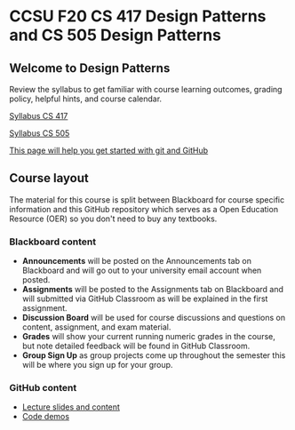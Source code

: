 # CCSU F20 CS 417 Design Patterns and CS 505 Design Patterns

## Welcome to Design Patterns

Review the syllabus to get familiar with course learning outcomes, grading policy, helpful hints, and course calendar.

[Syllabus CS 417](https://github.com/ccsu-cs417-505-f19/DesignPatternsCourseInfo/blob/master/Syllabus-417.md)

[Syllabus CS 505](https://github.com/CCSU-CS417-505-F19/DesignPatternsCourseInfo/blob/master/Syllabus-505.md)

[This page will help you get started with git and GitHub](https://github.com/CCSU-DesignPatterns-F20/DesignPatternsCourseInfo/blob/master/Git-ReadMe.md)

## Course layout
The material for this course is split between Blackboard for course specific information and this GitHub repository which serves as a Open Education Resource (OER) so you don't need to buy any textbooks.
### Blackboard content

* **Announcements** will be posted on the Announcements tab on Blackboard and will go out to your university email account when posted.
* **Assignments** will be posted to the Assignments tab on Blackboard and will submitted via GitHub Classroom as will be explained in the first assignment.
* **Discussion Board** will be used for course discussions and questions on content, assignment, and exam material.
* **Grades** will show your current running numeric grades in the course, but note detailed feedback will be found in GitHub Classroom.
* **Group Sign Up** as group projects come up throughout the semester this will be where you sign up for your group.

### GitHub content

* [Lecture slides and content](https://github.com/CCSU-DesignPatterns-F20/DesignPatternsCourseInfo/tree/master/LectureSlides)
* [Code demos](https://github.com/CCSU-DesignPatterns-F20/DesignPatternsCourseInfo/tree/master/Codedemos)